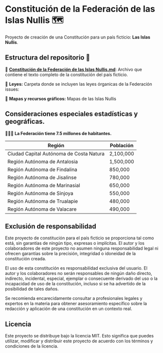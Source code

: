 
# Constitución de la Federación de las Islas Nullis 🗺️

Proyecto de creación de una Constitución para un país ficticio: **Las Islas Nullis**.


## Estructura del repositorio 📃
📜 **[Constitución de la Federación de las Islas Nullis.md](https://github.com/OscarZambranoLa/Constitucion-de-las-Islas-Nullis/blob/main/texto/Constituci%C3%B3n%20de%20la%20Federaci%C3%B3n%20de%20las%20Islas%20Nullis.md)**: Archivo que contiene el texto completo de la constitución del país ficticio.


📑 **Leyes:** Carpeta donde se incluyen las leyes órganicas de la Federación
issues:

🌄 **Mapas y recursos gráficos:** Mapas de las Islas Nullis

## Consideraciones especiales estadísticas y geográficas.

 🧑🏽‍🦱 **La Federación tiene 7.5 millones de habitantes.**

| Región                        | Población |
| ----------------------------- | --------- |
| Ciudad Capital Autónoma de Costa Natura       | 2,100,000 |
| Región Autónoma de Antalosia  | 1,500,000 |
| Región Autónoma de Findalina  | 850,000   |
| Región Autónoma de Jisalinse  | 780,000   |
| Región Autónoma de Marinasial | 650,000   |
| Región Autónoma de Sinjoya    | 550,000   |
| Región Autónoma de Trualapie  | 480,000   |
| Región Autónoma de Valacare   | 490,000   |



## Exclusión de responsabilidad

Este proyecto de constitución para el país ficticio se proporciona tal como está, sin garantías de ningún tipo, expresas o implícitas. El autor y los colaboradores de este proyecto no asumen ninguna responsabilidad legal ni ofrecen garantías sobre la precisión, integridad o idoneidad de la constitución creada.

El uso de esta constitución es responsabilidad exclusiva del usuario. El autor y los colaboradores no serán responsables de ningún daño directo, indirecto, incidental, especial, ejemplar o consecuente derivado del uso o la incapacidad de uso de la constitución, incluso si se ha advertido de la posibilidad de tales daños.

Se recomienda encarecidamente consultar a profesionales legales y expertos en la materia para obtener asesoramiento específico sobre la redacción y aplicación de una constitución en un contexto real.


## Licencia
Este proyecto se distribuye bajo la licencia MIT. Esto significa que puedes utilizar, modificar y distribuir este proyecto de acuerdo con los términos y condiciones de la licencia.

